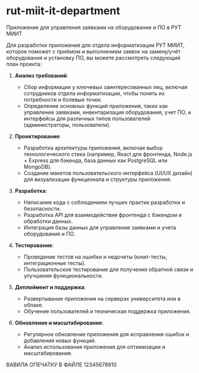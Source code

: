 # rut-miit-it-department
Приложение для управления заявками на оборудование и ПО в РУТ МИИТ

Для разработки приложения для отдела информатизации РУТ МИИТ, которое поможет с приёмом и выполнением заявок на замену/учёт оборудования и установку ПО, вы можете рассмотреть следующий план проекта:

1. **Анализ требований**:
   - Сбор информации у ключевых заинтересованных лиц, включая сотрудников отдела информатизации, чтобы понять их потребности и болевые точки.
   - Определение основных функций приложения, таких как управление заявками, инвентаризация оборудования, учет ПО, и интерфейсы для различных типов пользователей (администраторы, пользователи).

2. **Проектирование**:
   - Разработка архитектуры приложения, включая выбор технологического стека (например, React для фронтенда, Node.js + Express для бэкенда, база данных как PostgreSQL или MongoDB).
   - Создание макетов пользовательского интерфейса (UI/UX дизайн) для визуализации функционала и структуры приложения.

3. **Разработка**:
   - Написание кода с соблюдением лучших практик разработки и безопасности.
   - Разработка API для взаимодействия фронтенда с бэкендом и обработки данных.
   - Интеграция базы данных для управления заявками и учета оборудования и ПО.

4. **Тестирование**:
   - Проведение тестов на ошибки и недочеты (юнит-тесты, интеграционные тесты).
   - Пользовательское тестирование для получения обратной связи и улучшения функциональности.

5. **Деплоймент и поддержка**:
   - Развертывание приложения на серверах университета или в облаке.
   - Обучение пользователей и техническая поддержка приложения.

6. **Обновление и масштабирование**:
   - Регулярное обновление приложения для исправления ошибок и добавления новых функций.
   - Анализ использования приложения для оптимизации и масштабирования.

BАВИЛА ОПЕЧАТКУ В ФАЙЛЕ
12345678910

